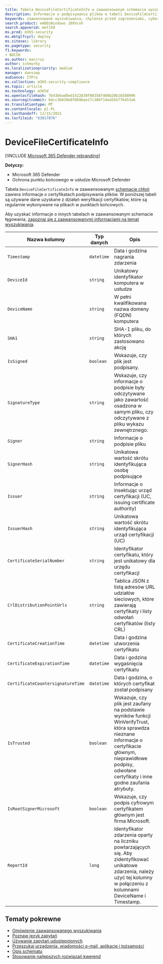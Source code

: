 ```yaml
---
title: Tabela DeviceFileCertificateInfo w zaawansowanym schemacie wyszukiwania
description: Informacje o podpisywaniu plików w tabeli DeviceFileCertificateInfo zaawansowanego schematu chłoń
keywords: zaawansowane wyszukiwania, chylenie przed zagrożeniami, cyberzagrożenia, Microsoft 365 Defender, microsoft 365, m365, wyszukiwanie, zapytanie, telemetria, informacje o schemacie, kusto, tabela, kolumna, typ danych, podpis cyfrowy, certyfikat, podpisywanie plików, DeviceFileCertificateInfo
search.product: eADQiWindows 10XVcnh
search.appverid: met150
ms.prod: m365-security
ms.mktglfcycl: deploy
ms.sitesec: library
ms.pagetype: security
f1.keywords:
- NOCSH
ms.author: maccruz
author: schmurky
ms.localizationpriority: medium
manager: dansimp
audience: ITPro
ms.collection: m365-security-compliance
ms.topic: article
ms.technology: m365d
ms.openlocfilehash: 7b43b6ad8ed1422830f08358f460b20b16588996
ms.sourcegitcommit: 6dcc3b039e0f0b9bae17c386f14ed2b577b453a6
ms.translationtype: MT
ms.contentlocale: pl-PL
ms.lasthandoff: 12/15/2021
ms.locfileid: "63017876"
---
```

# <a name="devicefilecertificateinfo"></a>DeviceFileCertificateInfo

[!INCLUDE [Microsoft 365 Defender rebranding](../includes/microsoft-defender.md)]


**Dotyczy:**
- Microsoft 365 Defender
- Ochrona punktu końcowego w usłudze Microsoft Defender

Tabela `DeviceFileCertificateInfo` w zaawansowanym [schemacie chłoń](advanced-hunting-overview.md) zawiera informacje o certyfikatach podpisywania plików. W poniższej tabeli są używane dane uzyskane z działań weryfikacji certyfikatów, które są regularnie wykonywane na plikach w punktach końcowych.

Aby uzyskać informacje o innych tabelach w zaawansowanym schemacie łęgowania, [zapoznaj się z zaawansowanymi informacjami na temat wyszukiwania](advanced-hunting-schema-tables.md).

| Nazwa kolumny | Typ danych | Opis |
|-------------|-----------|-------------|
| `Timestamp` | `datetime` | Data i godzina nagrania zdarzenia |
| `DeviceId` | `string` | Unikatowy identyfikator komputera w usłudze |
| `DeviceName` | `string` | W pełni kwalifikowana nazwa domeny (FQDN) komputera |
| `SHA1` | `string` | SHA-1 pliku, do których zastosowano akcję |
| `IsSigned` | `boolean` | Wskazuje, czy plik jest podpisany. |
| `SignatureType` | `string` | Wskazuje, czy informacje o podpisie były odczytywane jako zawartość osadzona w samym pliku, czy odczytywane z pliku wykazu zewnętrznego. |
| `Signer` | `string` | Informacje o podpisie pliku |
| `SignerHash` | `string` | Unikatowa wartość skrótu identyfikująca osobę podpisujące |
| `Issuer` | `string` | Informacje o insektując urząd certyfikacji (UC, issuing certificate authority) |
| `IssuerHash` | `string` | Unikatowa wartość skrótu identyfikująca urząd certyfikacji (UC) |
| `CertificateSerialNumber` | `string` | Identyfikator certyfikatu, który jest unikatowy dla urzędu certyfikacji |
| `CrlDistributionPointUrls` | `string` |  Tablica JSON z listą adresów URL udziałów sieciowych, które zawierają certyfikaty i listy odwołań certyfikatów (listy CRL) |
| `CertificateCreationTime` | `datetime` | Data i godzina utworzenia certyfikatu |
| `CertificateExpirationTime` | `datetime` | Data i godzina wygaśnięcia certyfikatu |
| `CertificateCountersignatureTime` | `datetime` | Data i godzina, o których certyfikat został podpisany |
| `IsTrusted` | `boolean` | Wskazuje, czy plik jest zaufany na podstawie wyników funkcji WinVerifyTrust, która sprawdza nieznane informacje o certyfikacie głównym, nieprawidłowe podpisy, odwołane certyfikaty i inne godne zaufania atrybuty. |
| `IsRootSignerMicrosoft` | `boolean` | Wskazuje, czy podpis cyfrowym certyfikatem głównym jest firma Microsoft. |
| `ReportId` | `long` | Identyfikator zdarzenia oparty na liczniku powtarzających się. Aby zidentyfikować unikatowe zdarzenia, należy użyć tej kolumny w połączeniu z kolumnami DeviceName i Timestamp. | 

## <a name="related-topics"></a>Tematy pokrewne
- [Omówienie zaawansowanego wyszukiwania](advanced-hunting-overview.md)
- [Poznaw język zapytań](advanced-hunting-query-language.md)
- [Używanie zapytań udostępnionych](advanced-hunting-shared-queries.md)
- [Przeszukaj urządzenia, wiadomości e-mail, aplikacje i tożsamości](advanced-hunting-query-emails-devices.md)
- [Opis schematu](advanced-hunting-schema-tables.md)
- [Stosowanie najlepszych rozwiązań kwerend](advanced-hunting-best-practices.md)
